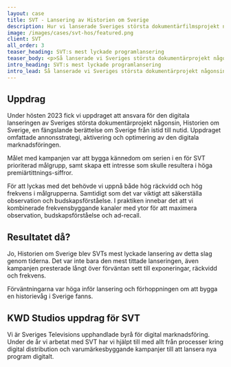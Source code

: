 ```yaml
---
layout: case
title: SVT - Lansering av Historien om Sverige
description: Hur vi lanserade Sveriges största dokumentärfilmsprojekt någonsin
image: /images/cases/svt-hos/featured.png
client: SVT
all_order: 3
teaser_heading: SVT:s mest lyckade programlansering
teaser_body: <p>Så lanserade vi Sveriges största dokumentärprojekt någonsin</p>
intro_heading: SVT:s mest lyckade programlansering
intro_lead: Så lanserade vi Sveriges största dokumentärprojekt någonsin - Historien om Sverige.
---
```


## Uppdrag

Under hösten 2023 fick vi uppdraget att ansvara för den digitala lanseringen av Sveriges största dokumentärprojekt någonsin, Historien om Sverige, en fängslande berättelse om Sverige från istid till nutid. Uppdraget omfattade annonsstrategi, aktivering och optimering av den digitala marknadsföringen. 

Målet med kampanjen var att bygga kännedom om serien i en för SVT prioriterad målgrupp, samt skapa ett intresse som skulle resultera i höga premiärtittnings-siffror. 

För att lyckas med det behövde vi uppnå både hög räckvidd och hög frekvens i målgrupperna. Samtidigt som det var viktigt att säkerställa observation och budskapsförståelse. I praktiken innebar det att vi kombinerade frekvensbyggande kanaler med ytor för att maximera observation, budskapsförståelse och ad-recall.


## Resultatet då?

Jo, Historien om Sverige blev SVTs mest lyckade lansering av detta slag genom tiderna. Det var inte bara den mest tittade lanseringen, även kampanjen presterade långt över förväntan sett till exponeringar, räckvidd och frekvens. 

Förväntningarna var höga inför lansering och förhoppningen om att bygga en historievåg i Sverige fanns. 


## KWD Studios uppdrag för SVT

Vi är Sveriges Televisions upphandlade byrå för digital marknadsföring. Under de år vi arbetat med SVT har vi hjälpt till med allt från processer kring digital distribution och varumärkesbyggande kampanjer till att lansera nya program digitalt. 